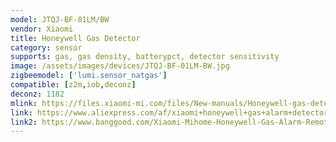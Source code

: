 ```yaml
---
model: JTQJ-BF-01LM/BW
vendor: Xiaomi
title: Honeywell Gas Detector 
category: sensor
supports: gas, gas density, batterypct, detector sensitivity
image: /assets/images/devices/JTQJ-BF-01LM-BW.jpg
zigbeemodel: ['lumi.sensor_natgas']
compatible: [z2m,iob,deconz]
deconz: 1182
mlink: https://files.xiaomi-mi.com/files/New-manuals/Honeywell-gas-detector-EN.pdf
link: https://www.aliexpress.com/af/xiaomi+honeywell+gas+alarm+detector.html
link2: https://www.banggood.com/Xiaomi-Mihome-Honeywell-Gas-Alarm-Remote-Alert-Air-Exhaust-Sensor-p-1148107.html
---
```

